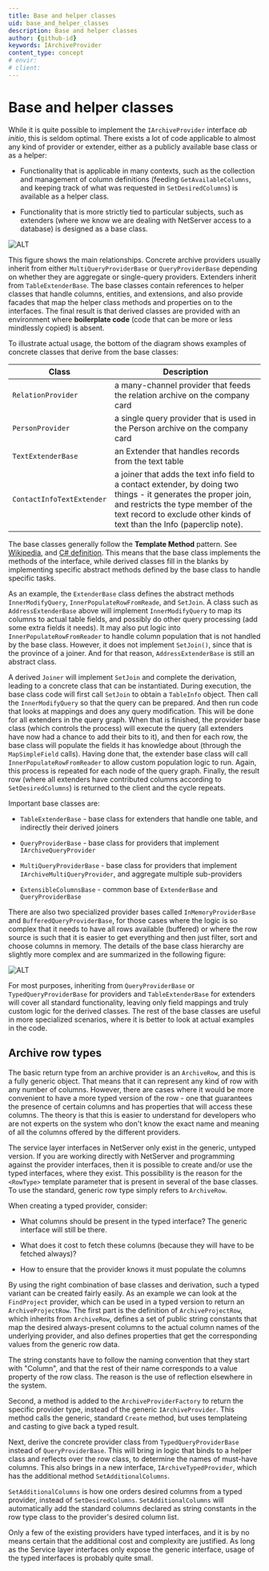 ```yaml
---
title: Base and helper classes
uid: base_and_helper_classes
description: Base and helper classes
author: {github-id}
keywords: IArchiveProvider
content_type: concept
# envir:
# client:
---
```


# Base and helper classes

While it is quite possible to implement the `IArchiveProvider` interface *ab initio*, this is seldom optimal. There exists a lot of code applicable to almost any kind of provider or extender, either as a publicly available base class or as a helper:

* Functionality that is applicable in many contexts, such as the collection and management of column definitions (feeding `GetAvailableColumns`, and keeping track of what was requested in `SetDesiredColumns`) is available as a helper class.

* Functionality that is more strictly tied to particular subjects, such as extenders (where we know we are dealing with NetServer access to a database) is designed as a base class.

![ALT][img1]

This figure shows the main relationships. Concrete archive providers usually inherit from either `MultiQueryProviderBase` or `QueryProviderBase` depending on whether they are aggregate or single-query providers. Extenders inherit from `TableExtenderBase`. The base classes contain references to helper classes that handle columns, entities, and extensions, and also provide facades that map the helper class methods and properties on to the interfaces. The final result is that derived classes are provided with an environment where **boilerplate code** (code that can be more or less mindlessly copied) is absent.

To illustrate actual usage, the bottom of the diagram shows examples of concrete classes that derive from the base classes:

| Class | Description |
|---|---|
| `RelationProvider` | a many-channel provider that feeds the relation archive on the company card |
| `PersonProvider`| a single query provider that is used in the Person archive on the company card |
| `TextExtenderBase` | an Extender that handles records from the text table |
| `ContactInfoTextExtender` | a joiner that adds the text info field to a contact extender, by doing two things - it generates the proper join, and restricts the type member of the text record to exclude other kinds of text than the Info (paperclip note). |

The base classes generally follow the **Template Method** pattern. See [Wikipedia][1], and [C\# definition][2]. This means that the base class implements the methods of the interface, while derived classes fill in the blanks by implementing specific abstract methods defined by the base class to handle specific tasks.

As an example, the `ExtenderBase` class defines the abstract methods `InnerModifyQuery`, `InnerPopulateRowFromReade`, and `SetJoin`. A class such as `AddressExtenderBase` above will implement `InnerModifyQuery` to map its columns to actual table fields, and possibly do other query processing (add some extra fields it needs). It may also put logic into `InnerPopulateRowFromReader` to handle column population that is not handled by the base class. However, it does not implement `SetJoin()`, since that is the province of a joiner. And for that reason, `AddressExtenderBase` is still an abstract class.

A derived `Joiner` will implement `SetJoin` and complete the derivation, leading to a concrete class that can be instantiated. During execution, the base class code will first call `SetJoin` to obtain a `TableInfo` object. Then call the `InnerModifyQuery` so that the query can be prepared. And then run code that looks at mappings and does any query modification. This will be done for all extenders in the query graph. When that is finished, the provider base class (which controls the process) will execute the query (all extenders have now had a chance to add their bits to it), and then for each row, the base class will populate the fields it has knowledge about (through the `MapSimpleField` calls). Having done that, the extender base class will call `InnerPopulateRowFromReader` to allow custom population logic to run. Again, this process is repeated for each node of the query graph. Finally, the result row (where all extenders have contributed columns according to `SetDesiredColumns`) is returned to the client and the cycle repeats.

Important base classes are:

* `TableExtenderBase` - base class for extenders that handle one table, and indirectly their derived joiners

* `QueryProviderBase` - base class for providers that implement `IArchiveQueryProvider`

* `MultiQueryProviderBase` - base class for providers that implement `IArchiveMultiQueryProvider`, and aggregate multiple sub-providers

* `ExtensibleColumnsBase` - common base of `ExtenderBase` and `QueryProviderBase`

There are also two specialized provider bases called `InMemoryProviderBase` and `BufferedQueryProviderBase`, for those cases where the logic is so complex that it needs to have all rows available (buffered) or where the row source is such that it is easier to get everything and then just filter, sort and choose columns in memory. The details of the base class hierarchy are slightly more complex and are summarized in the following figure:

![ALT][img2]

For most purposes, inheriting from `QueryProviderBase` or `TypedQueryProviderBase` for providers and `TableExtenderBase` for extenders will cover all standard functionality, leaving only field mappings and truly custom logic for the derived classes. The rest of the base classes are useful in more specialized scenarios, where it is better to look at actual examples in the code.

## Archive row types

The basic return type from an archive provider is an `ArchiveRow`, and this is a fully generic object. That means that it can represent any kind of row with any number of columns. However, there are cases where it would be more convenient to have a more typed version of the row - one that guarantees the presence of certain columns and has properties that will access these columns. The theory is that this is easier to understand for developers who are not experts on the system who don't know the exact name and meaning of all the columns offered by the different providers.

The service layer interfaces in NetServer only exist in the generic, untyped version. If you are working directly with NetServer and programming against the provider interfaces, then it is possible to create and/or use the typed interfaces, where they exist. This possibility is the reason for the `<RowType>` template parameter that is present in several of the base classes. To use the standard, generic row type simply refers to `ArchiveRow`.

When creating a typed provider, consider:

* What columns should be present in the typed interface? The generic interface will still be there.

* What does it cost to fetch these columns (because they will have to be fetched always)?

* How to ensure that the provider knows it must populate the columns

By using the right combination of base classes and derivation, such a typed variant can be created fairly easily. As an example we can look at the `FindProject` provider, which can be used in a typed version to return an `ArchiveProjectRow`. The first part is the definition of `ArchiveProjectRow`, which inherits from `ArchiveRow`, defines a set of public string constants that map the desired always-present columns to the actual column names of the underlying provider, and also defines properties that get the corresponding values from the generic row data.

The string constants have to follow the naming convention that they start with "Column", and that the rest of their name corresponds to a value property of the row class. The reason is the use of reflection elsewhere in the system.

Second, a method is added to the `ArchiveProviderFactory` to return the specific provider type, instead of the generic `IArchiveProvider`. This method calls the generic, standard `Create` method, but uses templateing and casting to give back a typed result.

Next, derive the concrete provider class from `TypedQueryProviderBase` instead of `QueryProviderBase`. This will bring in logic that binds to a helper class and reflects over the row class, to determine the names of must-have columns. This also brings in a new interface, `IArchiveTypedProvider`, which has the additional method `SetAdditionalColumns`.

`SetAdditionalColumns` is how one orders desired columns from a typed provider, instead of `SetDesiredColumns`. `SetAdditionalColumns` will automatically add the standard columns declared as string constants in the row type class to the provider's desired column list.

Only a few of the existing providers have typed interfaces, and it is by no means certain that the additional cost and complexity are justified. As long as the Service layer interfaces only expose the generic interface, usage of the typed interfaces is probably quite small.

<!-- Referenced links -->
[1]: http://en.wikipedia.org/wiki/Template_method_pattern
[2]: http://www.dofactory.com/Patterns/PatternTemplate.aspx

<!-- Referenced img -->
[img1]: media/image005.jpg
[img2]: media/image006.jpg
